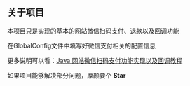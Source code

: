 
## 关于项目

本项目只是实现的基本的网站微信扫码支付、退款以及回调功能

在GlobalConfig文件中填写好微信支付相关的配置信息

更多说明可以看：[Java 网站微信扫码支付功能实现以及回调教程][1]

如果项目能够解决部分问题，厚颜要个 **Star**

[1]: http://homiss.me/2016/01/01/Java%E7%89%88-%E7%BD%91%E7%AB%99%E5%BE%AE%E4%BF%A1%E6%89%AB%E7%A0%81%E6%94%AF%E4%BB%98%E5%8A%9F%E8%83%BD%E5%AE%9E%E7%8E%B0%E4%BB%A5%E5%8F%8A%E5%9B%9E%E8%B0%83%E6%95%99%E7%A8%8B/